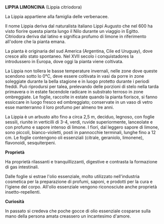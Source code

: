 **LIPPIA LIMONCINA** (Lippia citriodora)

La Lippia appartiene alla famiglia delle verbenacee.

Il nome Lippia deriva dal naturalista italiano Lippi Augusto che nel 600
ha visto fiorire questa pianta lungo il Nilo durante un viaggio in
Egitto. Citriodora deriva dal latino e significa profumo di limone in
riferimento all'odore che la pianta emana.

La pianta è originaria del sud America (Argentina, Cile ed Uruguay),
dove cresce allo stato spontaneo. Nel XVII secolo i conquistadores la
introdussero in Europa, dove oggi la pianta viene coltivata.

La Lippia non tollera le basse temperature invernali, nelle zone dove
queste scendono sotto lo 0°C, deve essere coltivata in vasi da porre in
zone soleggiate durante la bella stagione e in luogo protetto durante i
periodi freddi. Può riprodursi per talea, prelevando delle porzioni di
stelo nella tarda primavera o in estate facendole radicare in substrato
terroso in zone ombreggiate. Le foglie, raccolte in estate
quando la pianta fiorisce, si fanno essiccare in luogo fresco ed
ombreggiato; conservate in un vaso di vetro esse manterranno il loro
profumo per almeno tre anni.

La Lippia è un arbusto alto fino a circa 2,5 m, deciduo, legnoso, con
foglie sessili, riunite in verticilli di 3-4, verdi, ruvide
superiormente, lanceolate e con profumo e sapore intenso di limone. I
fiori, dal leggero sapore di limone, sono piccoli, bianco-violetti,
posti in pannocchie terminali, lunghe fino a 12 cm. Le foglie
contengono oli essenziali (citrale, geraniolo, limonene), flavonoidi,
sesquiterpeni.

**Proprietà**

Ha proprietà rilassanti e tranquillizzanti, digestive e contrasta la
formazione di gas intestinali.

Dalle foglie si estrae l'olio essenziale, molto utilizzato
nell'industria cosmetica per la preparazione di profumi, saponi, e
prodotti per la cura e l'igiene del corpo. All'olio essenziale vengono
riconosciute anche proprietà insetto-repellenti.

**Curiosità**

In passato si credeva che poche gocce di olio essenziale cosparse sulla
mano della persona amata creassero un incantesimo d'amore.
